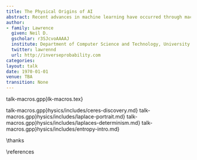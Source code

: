 ```yaml
---
title: The Physical Origins of AI
abstract: Recent advances in machine learning have occurred through machine learning, an approach to combining data and assumptions about the world to form predictions. The origins of these ideas can be traced to physics. In this talk we review the historic basis of some important machine learning concepts in physics.
author:
- family: Lawrence
  given: Neil D.
  gscholar: r3SJcvoAAAAJ
  institute: Department of Computer Science and Technology, University of Cambridge
  twitter: lawrennd
  url: http://inverseprobability.com
categories:
layout: talk
date: 1970-01-01
venue: TBA
transition: None
---
```


talk-macros.gpp}lk-macros.tex}

talk-macros.gpp}hysics/includes/ceres-discovery.md}
talk-macros.gpp}hysics/includes/laplace-portrait.md}
talk-macros.gpp}hysics/includes/laplaces-determinism.md}
talk-macros.gpp}hysics/includes/entropy-intro.md}

\thanks

\references
